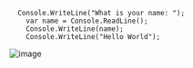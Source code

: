       Console.WriteLine("What is your name: ");
	   	var name = Console.ReadLine();
	   	Console.WriteLine(name);
	   	Console.WriteLine("Hello World");
![image](https://github.com/user-attachments/assets/d68f182d-f76f-410b-9d6f-5c860a1443c0)
